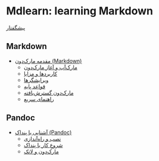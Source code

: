 # Mdlearn: learning Markdown

[پیشگفتار](introduction.md)

## Markdown

- [مقدمه مارک‌دون (Markdown)](./markdown/intro.md)
  - [مارک‌آپ و آغاز مارک‌دون](./markdown/makrdown-history.md)
  - [کاربردها و مزایا](./markdown/usecases.md)
  - [ویرایشگرها](./markdown/editors.md)
  - [قواعد پایه](./markdown/basics.md)
  - [مارک‌دون گسترش‌یافته](./markdown/markdown-extended.md)
  - [راهنمای سریع](./markdown/cheat-sheet.md)

## Pandoc

- [آشنایی با پنداک (Pandoc)](./pandoc/intro.md)
  - [نصب و راه‌آندازی]()
  - [شروع کار با پنداک]()
  - [مارک‌دون و لاتک]()

